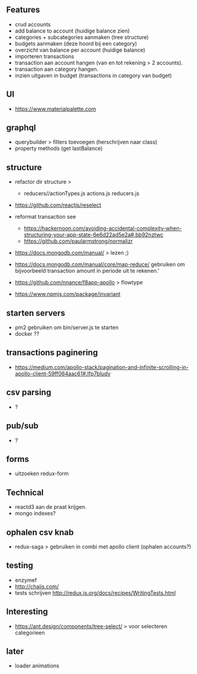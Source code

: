 ## Features
 - crud accounts
 - add balance to account (huidige balance zien)
 - categories + subcategories aanmaken (tree structure)
 - budgets aanmaken (deze hoord bij een category)
 - overzicht van balance per account (huidige balance)
 - importeren transactions
 - transaction aan account hangen (van en tot rekening > 2 accounts).
 - transaction aan category hangen.
 - inzien uitgaven in budget (transactions in category van budget)

## UI
 - https://www.materialpalette.com

## graphql
 - querybuilder > filters toevoegen (herschrijven naar class)
 - property methods (get lastBalance)
 
## structure 
 - refactor dir structure > 
   - reducers/<domain>/actionTypes.js
                       actions.js
                       reducers.js
 
 - https://github.com/reactjs/reselect
 - reformat transaction see 
   - https://hackernoon.com/avoiding-accidental-complexity-when-structuring-your-app-state-6e6d22ad5e2a#.bb92nztwc
   - https://github.com/paularmstrong/normalizr
 - https://docs.mongodb.com/manual/ > lezen ;)
 - https://docs.mongodb.com/manual/core/map-reduce/ gebruiken om bijvoorbeeld transaction amount in periode uit te rekenen.'
 - https://github.com/nnance/f8app-apollo > flowtype
 - https://www.npmjs.com/package/invariant

## starten servers
 - pm2 gebruiken om bin/server.js te starten
 - docker ??
 
## transactions paginering
 - https://medium.com/apollo-stack/pagination-and-infinite-scrolling-in-apollo-client-59ff064aac61#.lfp7bludv
 
## csv parsing 
 - ?
 
## pub/sub
 - ?
 
## forms
 - uitzoeken redux-form
 
## Technical
 - reactd3 aan de praat krijgen.
 - mongo indexes?
 
## ophalen csv knab
 - redux-saga > gebruiken in combi met apollo client (ophalen accounts?)
 
## testing
 - enzymef
 - http://chaijs.com/
 - tests schrijven http://redux.js.org/docs/recipes/WritingTests.html
 
## Interesting
 - https://ant.design/components/tree-select/ > voor selecteren categorieen
 
## later 
 - loader animations
